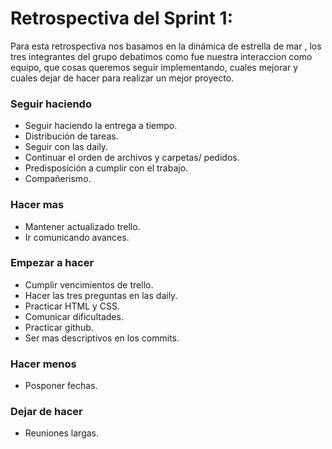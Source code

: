 # Retrospectiva del Sprint 1:


Para esta retrospectiva nos basamos en la dinámica de estrella de mar , los tres integrantes del grupo debatimos como fue nuestra interaccion como equipo,
que cosas queremos seguir implementando, cuales mejorar y cuales dejar de hacer para realizar un mejor proyecto.

### **Seguir haciendo**

* Seguir haciendo la entrega a tiempo.
* Distribución de tareas.
* Seguir con las daily.
* Continuar el orden de archivos y carpetas/ pedidos.
* Predisposición a cumplir con el trabajo.
* Compañerismo.

### **Hacer mas**
* Mantener actualizado trello.
* Ir comunicando avances.

### **Empezar a hacer**
* Cumplir vencimientos de trello.
* Hacer las tres preguntas en las daily.
* Practicar HTML y CSS.
* Comunicar dificultades.
* Practicar github.
* Ser mas descriptivos en los commits.

### **Hacer menos**
* Posponer fechas.

### **Dejar de hacer**
* Reuniones largas.
